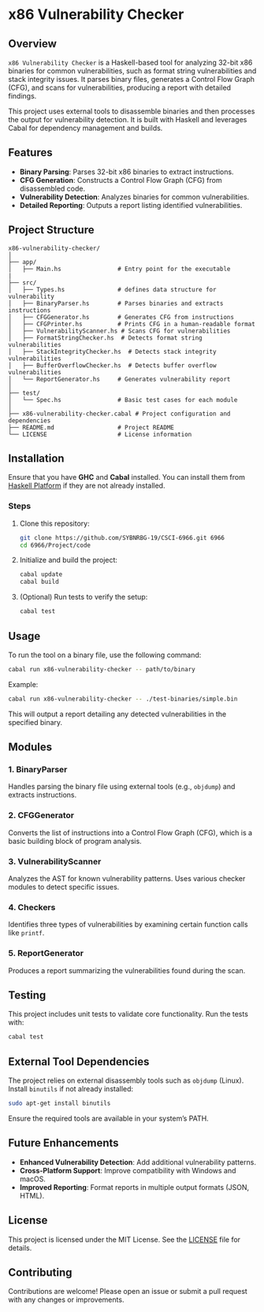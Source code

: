 # x86 Vulnerability Checker

## Overview

`x86 Vulnerability Checker` is a Haskell-based tool for analyzing 32-bit x86 binaries for common vulnerabilities, such as format string vulnerabilities and stack integrity issues. It parses binary files, generates a Control Flow Graph (CFG), and scans for vulnerabilities, producing a report with detailed findings.

This project uses external tools to disassemble binaries and then processes the output for vulnerability detection. It is built with Haskell and leverages Cabal for dependency management and builds.

## Features

- **Binary Parsing**: Parses 32-bit x86 binaries to extract instructions.
- **CFG Generation**: Constructs a Control Flow Graph (CFG) from disassembled code.
- **Vulnerability Detection**: Analyzes binaries for common vulnerabilities.
- **Detailed Reporting**: Outputs a report listing identified vulnerabilities.

## Project Structure

```
x86-vulnerability-checker/
│
├── app/
│   ├── Main.hs                # Entry point for the executable
|
├── src/
│   ├── Types.hs               # defines data structure for vulnerability
│   ├── BinaryParser.hs        # Parses binaries and extracts instructions
│   ├── CFGGenerator.hs        # Generates CFG from instructions
│   ├── CFGPrinter.hs          # Prints CFG in a human-readable format
│   ├── VulnerabilityScanner.hs # Scans CFG for vulnerabilities
│   ├── FormatStringChecker.hs  # Detects format string vulnerabilities
│   ├── StackIntegrityChecker.hs  # Detects stack integrity vulnerabilities
│   ├── BufferOverflowChecker.hs  # Detects buffer overflow vulnerabilities
│   └── ReportGenerator.hs     # Generates vulnerability report
│
├── test/
│   └── Spec.hs                # Basic test cases for each module
│
├── x86-vulnerability-checker.cabal # Project configuration and dependencies
├── README.md                  # Project README
└── LICENSE                    # License information
```

## Installation

Ensure that you have **GHC** and **Cabal** installed. You can install them from [Haskell Platform](https://www.haskell.org/platform/) if they are not already installed.

### Steps

1. Clone this repository:

   ```bash
   git clone https://github.com/SYBNRBG-19/CSCI-6966.git 6966
   cd 6966/Project/code
   ```

2. Initialize and build the project:

   ```bash
   cabal update
   cabal build
   ```

3. (Optional) Run tests to verify the setup:

   ```bash
   cabal test
   ```

## Usage

To run the tool on a binary file, use the following command:

```bash
cabal run x86-vulnerability-checker -- path/to/binary
```

Example:

```bash
cabal run x86-vulnerability-checker -- ./test-binaries/simple.bin
```

This will output a report detailing any detected vulnerabilities in the specified binary.

## Modules

### 1. BinaryParser
Handles parsing the binary file using external tools (e.g., `objdump`) and extracts instructions.

### 2. CFGGenerator
Converts the list of instructions into a Control Flow Graph (CFG), which is a basic building block of program analysis.

### 3. VulnerabilityScanner
Analyzes the AST for known vulnerability patterns. Uses various checker modules to detect specific issues.

### 4. Checkers
Identifies three types of vulnerabilities by examining certain function calls like `printf`.

### 5. ReportGenerator
Produces a report summarizing the vulnerabilities found during the scan.

## Testing

This project includes unit tests to validate core functionality. Run the tests with:

```bash
cabal test
```

## External Tool Dependencies

The project relies on external disassembly tools such as `objdump` (Linux). Install `binutils` if not already installed:

```bash
sudo apt-get install binutils
```

Ensure the required tools are available in your system’s PATH.

## Future Enhancements

- **Enhanced Vulnerability Detection**: Add additional vulnerability patterns.
- **Cross-Platform Support**: Improve compatibility with Windows and macOS.
- **Improved Reporting**: Format reports in multiple output formats (JSON, HTML).

## License

This project is licensed under the MIT License. See the [LICENSE](LICENSE) file for details.

## Contributing

Contributions are welcome! Please open an issue or submit a pull request with any changes or improvements.
